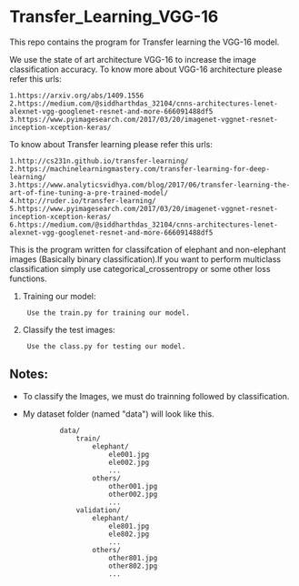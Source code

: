 # Transfer_Learning_VGG-16

This repo contains the program for Transfer learning the VGG-16 model.

We use the state of art architecture VGG-16 to increase the image classification accuracy. 
To know more about VGG-16 architecture please refer this urls:
    
    1.https://arxiv.org/abs/1409.1556
    2.https://medium.com/@siddharthdas_32104/cnns-architectures-lenet-alexnet-vgg-googlenet-resnet-and-more-666091488df5
    3.https://www.pyimagesearch.com/2017/03/20/imagenet-vggnet-resnet-inception-xception-keras/

To know about Transfer learning please refer this urls:

    1.http://cs231n.github.io/transfer-learning/
    2.https://machinelearningmastery.com/transfer-learning-for-deep-learning/
    3.https://www.analyticsvidhya.com/blog/2017/06/transfer-learning-the-art-of-fine-tuning-a-pre-trained-model/
    4.http://ruder.io/transfer-learning/
    5.https://www.pyimagesearch.com/2017/03/20/imagenet-vggnet-resnet-inception-xception-keras/
    6.https://medium.com/@siddharthdas_32104/cnns-architectures-lenet-alexnet-vgg-googlenet-resnet-and-more-666091488df5


This is the program written for classifcation of elephant and non-elephant images (Basically binary classification).If you want to perform multiclass classification simply use categorical_crossentropy or some other loss functions.
  
1. Training our model:
    
        Use the train.py for training our model.
   
2. Classify the test images:
    
        Use the class.py for testing our model.
       


Notes: 
----------
   * To classify the Images, we must do trainning followed by classification.
   * My dataset folder (named "data") will look like this.
        
                  data/
                      train/
                          elephant/
                              ele001.jpg
                              ele002.jpg
                              ...
                          others/
                              other001.jpg
                              other002.jpg
                              ...
                      validation/
                          elephant/
                              ele801.jpg
                              ele802.jpg
                              ...
                          others/
                              other801.jpg
                              other802.jpg
                              ...
